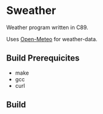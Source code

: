 # Sweather
Weather program written in C89.

Uses [Open-Meteo](https://open-meteo.com/) for weather-data.

## Build Prerequicites
- make
- gcc
- curl

## Build
